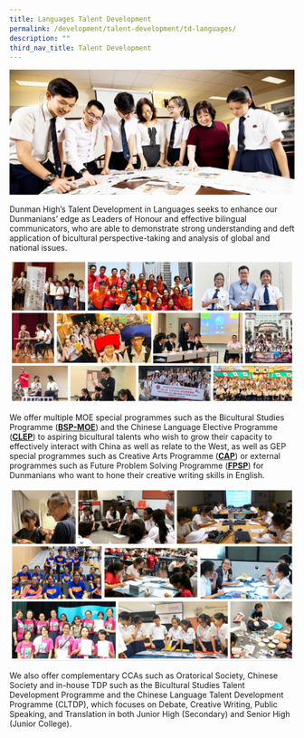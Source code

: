 ```yaml
---
title: Languages Talent Development
permalink: /development/talent-development/td-languages/
description: ""
third_nav_title: Talent Development
---
```

![](/images/Homepage/Languages-Talent-Development.png)

Dunman High’s Talent Development in Languages seeks to enhance our Dunmanians’ edge as Leaders of Honour and effective bilingual communicators, who are able to demonstrate strong understanding and deft application of bicultural perspective-taking and analysis of global and national issues.

![](/images/tdCL.jpg)

We offer multiple MOE special programmes such as the Bicultural Studies Programme (**[BSP-MOE](/academic/bicultural-studies-programme/chinese-programme/)**) and the Chinese Language Elective Programme (**[CLEP](/academic/bicultural-studies-programme/chinese-programme/)**) to aspiring bicultural talents who wish to grow their capacity to effectively interact with China as well as relate to the West, as well as GEP special programmes such as Creative Arts Programme (**[CAP](https://www.moe.gov.sg/education/programmes/gifted-education-programme/special-programmes/creative-arts-programme)**) or external programmes such as Future Problem Solving Programme (**[FPSP](https://www.fpspi.org/singapore/)**) for Dunmanians who want to hone their creative writing skills in English.

![](/images/tdEL.jpg)

We also offer complementary CCAs such as Oratorical Society, Chinese Society and in-house TDP such as the Bicultural Studies Talent Development Programme and the Chinese Language Talent Development Programme (CLTDP), which focuses on Debate, Creative Writing, Public Speaking, and Translation in both Junior High (Secondary) and Senior High (Junior College).